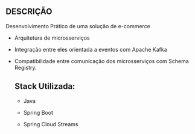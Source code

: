 ## DESCRIÇÃO

Desenvolvimento Prático de uma solução de e-commerce 

- Arquitetura de microsserviços

- Integração entre eles orientada a eventos com Apache Kafka

- Compatibilidade entre  comunicação dos microsserviços com Schema Registry. 

  

  ## Stack Utilizada:

  - Java

  - Spring Boot

  - Spring Cloud Streams

  



